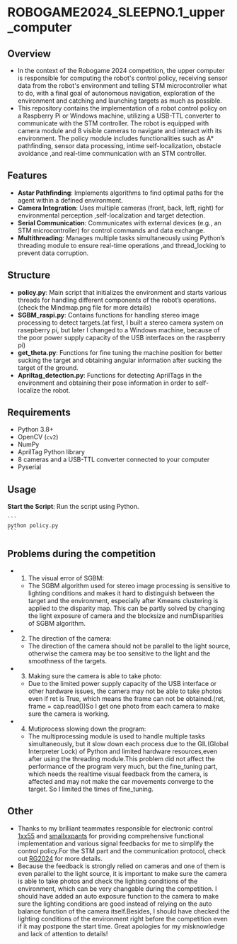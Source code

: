 # ROBOGAME2024_SLEEPNO.1_upper_computer

## Overview
- In the context of the Robogame 2024 competition, the upper computer is responsible for computing the robot's control policy, receiving sensor data from the robot's environment and telling STM microcontroller what to do, with a final goal of autonomous navigation, exploration of the environment and catching and launching targets as much as possible. 
- This repository contains the implementation of a robot control policy on a Raspberry Pi or Windows machine, utilizing a USB-TTL converter to communicate with the STM controller. The robot is equipped with camera module and 8 visible cameras to navigate and interact with its environment. The policy module includes functionalities such as A* pathfinding, sensor data processing, intime self-localization, obstacle avoidance ,and real-time communication with an STM controller.

## Features
- **Astar Pathfinding**: Implements algorithms to find optimal paths for the agent within a defined environment.
- **Camera Integration**: Uses multiple cameras (front, back, left, right) for environmental perception ,self-localization and target detection.
- **Serial Communication**: Communicates with external devices (e.g., an STM microcontroller) for control commands and data exchange.
- **Multithreading**: Manages multiple tasks simultaneously using Python’s threading module to ensure real-time operations ,and thread_locking to prevent data corruption.

## Structure
- **policy.py**: Main script that initializes the environment and starts various threads for handling different components of the robot’s operations.(check the Mindmap.png file for more details)
- **SGBM_raspi.py**: Contains functions for handling stereo image processing to detect targets.(at first, I built a stereo camera system on rasepberry pi, but later I changed to a Windows machine, because of the poor power supply capacity of the USB interfaces on the raspberry pi)
- **get_theta.py**: Functions for fine tuning the machine position for better sucking the target and obtaining angular information after sucking the target of the ground.
- **Apriltag_detection.py**: Functions for detecting AprilTags in the environment and obtaining their pose information in order to self-localize the robot.

## Requirements

- Python 3.8+
- OpenCV (`cv2`)
- NumPy
- AprilTag Python library
- 8 cameras and a USB-TTL converter connected to your computer
- Pyserial

## Usage
**Start the Script**: Run the script using Python.

    ```
    python policy.py
    ```

## Problems during the competition
- 1. The visual error of SGBM: 
    - The SGBM algorithm used for stereo image processing is sensitive to lighting conditions and makes it hard to distinguish between the target and the environment, especially after Kmeans clustering is applied to the disparity map. This can be partly solved by changing the light exposure of camera and the blocksize and numDisparities of SGBM algorithm.
- 2. The direction of the camera: 
    - The direction of the camera should not be parallel to the light source, otherwise the camera may be too sensitive to the light and the smoothness of the targets.
- 3. Making sure the camera is able to take photo:
    - Due to the limited power supply capacity of the USB interface or other hardware issues, the camera may not be able to take photos even if ret is True, which means the frame can not be obtained.(ret, frame = cap.read())So I get one photo from each camera to make sure the camera is working.
- 4. Mutiprocess slowing down the program:
    - The multiprocessing module is used to handle multiple tasks simultaneously, but it slow down each process due to the GIL(Global Interpreter Lock) of Python and limited hardware resources,even after using the threading module.This problem did not affect the performance of the program very much, but the fine_tuning part, which needs the realtime visual feedback from the camera, is affected and may not make the car movements converge to the target. So I limited the times of fine_tuning. 

## Other
- Thanks to my brilliant teammates responsible for electronic control [1xx55](https://github.com/1xx55) and [smallxxpants](https://github.com/smallxxpants) for providing comprehensive functional implementation and various signal feedbacks for me to simplify the control policy.For the STM part and the communication protocol, check out [RG2024](https://github.com/1xx55/RG2024) for more details.
- Because the feedback is strongly relied on cameras and one of them is even parallel to the light source, it is important to make sure the camera is able to take photos and check the lighting  conditions of the environment, which can be very changable during the competition. I should have added an auto exposure function to the camera to make sure the lighting conditions are good instead of relying on the auto balance function of the camera itself.Besides, I should have checked the lighting conditions of the environment right before the competition even if it may postpone the start time. Great apologies for my misknowledge and lack of attention to details!
